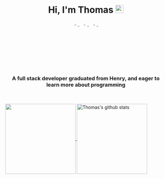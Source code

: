 <h1 align="center">Hi, I'm Thomas <img src="https://media.giphy.com/media/hvRJCLFzcasrR4ia7z/giphy.gif" width="25px"></h1>

<p align="center">
  <a href="https://www.linkedin.com/in/thomas-neuhaus-62899923b/">
   <img src="https://img.icons8.com/color/48/000000/linkedin.png" width="3.5%"/>
    </a><span>&nbsp;</span>
  <a href="mailto:thom.neuhaus2@gmail.com">
    <img src="https://img.icons8.com/fluent/48/000000/gmail.png" width="3.5%"/>
  </a><span>&nbsp;</span>
  <a href="https://github.com/thomneuhaus2">
    <img src="https://img.icons8.com/fluent/48/000000/github.png" width="3.5%"/>
  </a><span>&nbsp;</span>
</p>
<h3 align="center">A full stack developer graduated from Henry, and eager to learn more about programming</h3>

<br>

<br>

  <a href="https://github.com/chakravarthi-v">
    <img align="center" src="https://github-readme-stats.vercel.app/api/top-langs/?username=thomneuhaus2&hide=ASP.NET,jupyter%20notebook&theme=dark&hide_langs_below=1" height="220px"/>
  </a>
  <a href="https://github.com/chakravarthi-v">
   <img align="center" src="https://github-readme-stats.vercel.app/api?username=thomneuhaus2&count_private=true&hide=stars&show_icons=true&theme=dark&line_height=27" alt="Thomas's github stats" height="220px" />
  </a>
